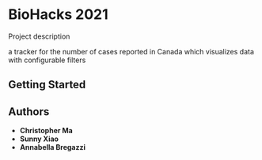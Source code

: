 # BioHacks 2021

Project description

a tracker for the number of cases reported in Canada which visualizes data with configurable filters

## Getting Started


## Authors

* **Christopher Ma**
* **Sunny Xiao**
* **Annabella Bregazzi**
